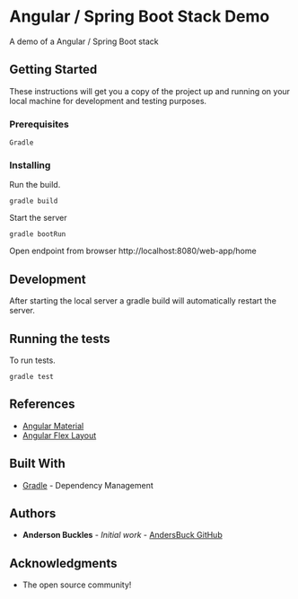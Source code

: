# Angular / Spring Boot Stack Demo

A demo of a Angular / Spring Boot stack

## Getting Started

These instructions will get you a copy of the project up and running on your local machine for development and testing purposes. 

### Prerequisites

```
Gradle
```

### Installing

Run the build.

```
gradle build
```

Start the server

```
gradle bootRun
```

Open endpoint from browser http://localhost:8080/web-app/home

## Development

After starting the local server a gradle build will automatically restart the server.

## Running the tests

To run tests.

```
gradle test
```

## References

* [Angular Material](https://material.angular.io/)
* [Angular Flex Layout](https://github.com/angular/flex-layout/wiki/API-Documentation/)

## Built With

* [Gradle](https://gradle.org/) - Dependency Management

## Authors

* **Anderson Buckles** - *Initial work* - [AndersBuck GitHub](https://github.com/andersbuck)

## Acknowledgments

* The open source community!
